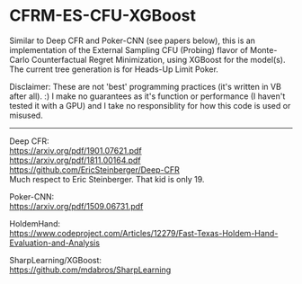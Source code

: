 # CFRM-ES-CFU-XGBoost

Similar to Deep CFR and Poker-CNN (see papers below), this is an implementation of the External Sampling CFU (Probing) flavor of Monte-Carlo Counterfactual Regret Minimization, using XGBoost for the model(s).  The current tree generation is for Heads-Up Limit Poker.  

Disclaimer:  These are not 'best' programming practices (it's written in VB after all).  :)  I make no guarantees as it's function or performance (I haven't tested it with a GPU) and I take no responsiblity for how this code is used or misused. 

------------------------------------------------------------------

Deep CFR:<BR>
  https://arxiv.org/pdf/1901.07621.pdf<BR>
  https://arxiv.org/pdf/1811.00164.pdf<BR>
  https://github.com/EricSteinberger/Deep-CFR<BR>
  Much respect to Eric Steinberger.  That kid is only 19. <BR>

Poker-CNN:<BR>
  https://arxiv.org/pdf/1509.06731.pdf

HoldemHand:<BR>
  https://www.codeproject.com/Articles/12279/Fast-Texas-Holdem-Hand-Evaluation-and-Analysis

SharpLearning/XGBoost:<BR>
  https://github.com/mdabros/SharpLearning

